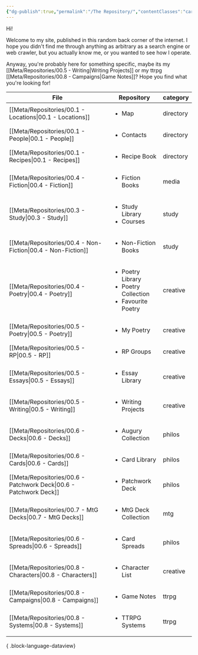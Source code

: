 ```yaml
---
{"dg-publish":true,"permalink":"/The Repository/","contentClasses":"cards table-wide","tags":["gardenEntry"]}
---
```


Hi! 

Welcome to my site, published in this random back corner of the internet. I hope you didn't find me through anything as arbitrary as a search engine or web crawler, but you actually know me, or you wanted to see how I operate.

Anyway, you're probably here for something specific, maybe its my [[Meta/Repositories/00.5 - Writing\|Writing Projects]] or my ttrpg [[Meta/Repositories/00.8 - Campaigns\|Game Notes]]? 
Hope you find what you're looking for!


| File                                                                  | Repository                                                                          | category  |
| --------------------------------------------------------------------- | ----------------------------------------------------------------------------------- | --------- |
| [[Meta/Repositories/00.1 - Locations\|00.1 - Locations]]           | <ul><li>Map</li></ul>                                                               | directory |
| [[Meta/Repositories/00.1 - People\|00.1 - People]]                 | <ul><li>Contacts</li></ul>                                                          | directory |
| [[Meta/Repositories/00.1 - Recipes\|00.1 - Recipes]]               | <ul><li>Recipe Book</li></ul>                                                       | directory |
| [[Meta/Repositories/00.4 - Fiction\|00.4 - Fiction]]               | <ul><li>Fiction Books</li></ul>                                                     | media     |
| [[Meta/Repositories/00.3 - Study\|00.3 - Study]]                   | <ul><li>Study Library</li><li>Courses</li></ul>                                     | study     |
| [[Meta/Repositories/00.4 - Non-Fiction\|00.4 - Non-Fiction]]       | <ul><li>Non-Fiction Books</li></ul>                                                 | study     |
| [[Meta/Repositories/00.4 - Poetry\|00.4 - Poetry]]                 | <ul><li>Poetry Library</li><li>Poetry Collection</li><li>Favourite Poetry</li></ul> | creative  |
| [[Meta/Repositories/00.5 - Poetry\|00.5 - Poetry]]                 | <ul><li>My Poetry</li></ul>                                                         | creative  |
| [[Meta/Repositories/00.5 - RP\|00.5 - RP]]                         | <ul><li>RP Groups</li></ul>                                                         | creative  |
| [[Meta/Repositories/00.5 - Essays\|00.5 - Essays]]                 | <ul><li>Essay Library</li></ul>                                                     | creative  |
| [[Meta/Repositories/00.5 - Writing\|00.5 - Writing]]               | <ul><li>Writing Projects</li></ul>                                                  | creative  |
| [[Meta/Repositories/00.6 - Decks\|00.6 - Decks]]                   | <ul><li>Augury Collection</li></ul>                                                 | philos    |
| [[Meta/Repositories/00.6 - Cards\|00.6 - Cards]]                   | <ul><li>Card Library</li></ul>                                                      | philos    |
| [[Meta/Repositories/00.6 - Patchwork Deck\|00.6 - Patchwork Deck]] | <ul><li>Patchwork Deck</li></ul>                                                    | philos    |
| [[Meta/Repositories/00.7 - MtG Decks\|00.7 - MtG Decks]]           | <ul><li>MtG Deck Collection</li></ul>                                               | mtg       |
| [[Meta/Repositories/00.6 - Spreads\|00.6 - Spreads]]               | <ul><li>Card Spreads</li></ul>                                                      | philos    |
| [[Meta/Repositories/00.8 - Characters\|00.8 - Characters]]         | <ul><li>Character List</li></ul>                                                    | creative  |
| [[Meta/Repositories/00.8 - Campaigns\|00.8 - Campaigns]]           | <ul><li>Game Notes</li></ul>                                                        | ttrpg     |
| [[Meta/Repositories/00.8 - Systems\|00.8 - Systems]]               | <ul><li>TTRPG Systems</li></ul>                                                     | ttrpg     |

{ .block-language-dataview}
